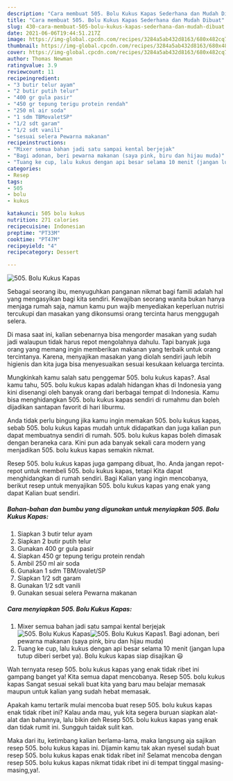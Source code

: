 ```yaml
---
description: "Cara membuat 505. Bolu Kukus Kapas Sederhana dan Mudah Dibuat"
title: "Cara membuat 505. Bolu Kukus Kapas Sederhana dan Mudah Dibuat"
slug: 430-cara-membuat-505-bolu-kukus-kapas-sederhana-dan-mudah-dibuat
date: 2021-06-06T19:44:51.217Z
image: https://img-global.cpcdn.com/recipes/3284a5ab432d8163/680x482cq70/505-bolu-kukus-kapas-foto-resep-utama.jpg
thumbnail: https://img-global.cpcdn.com/recipes/3284a5ab432d8163/680x482cq70/505-bolu-kukus-kapas-foto-resep-utama.jpg
cover: https://img-global.cpcdn.com/recipes/3284a5ab432d8163/680x482cq70/505-bolu-kukus-kapas-foto-resep-utama.jpg
author: Thomas Newman
ratingvalue: 3.9
reviewcount: 11
recipeingredient:
- "3 butir telur ayam"
- "2 butir putih telur"
- "400 gr gula pasir"
- "450 gr tepung terigu protein rendah"
- "250 ml air soda"
- "1 sdm TBMovaletSP"
- "1/2 sdt garam"
- "1/2 sdt vanili"
- "sesuai selera Pewarna makanan"
recipeinstructions:
- "Mixer semua bahan jadi satu sampai kental berjejak"
- "Bagi adonan, beri pewarna makanan (saya pink, biru dan hijau muda)"
- "Tuang ke cup, lalu kukus dengan api besar selama 10 menit (jangan lupa tutup diberi serbet ya). Bolu kukus kapas siap disajikan 😃"
categories:
- Resep
tags:
- 505
- bolu
- kukus

katakunci: 505 bolu kukus 
nutrition: 271 calories
recipecuisine: Indonesian
preptime: "PT33M"
cooktime: "PT47M"
recipeyield: "4"
recipecategory: Dessert

---
```



![505. Bolu Kukus Kapas](https://img-global.cpcdn.com/recipes/3284a5ab432d8163/680x482cq70/505-bolu-kukus-kapas-foto-resep-utama.jpg)

Sebagai seorang ibu, menyuguhkan panganan nikmat bagi famili adalah hal yang mengasyikan bagi kita sendiri. Kewajiban seorang  wanita bukan hanya menjaga rumah saja, namun kamu pun wajib menyediakan keperluan nutrisi tercukupi dan masakan yang dikonsumsi orang tercinta harus menggugah selera.

Di masa  saat ini, kalian sebenarnya bisa mengorder masakan yang sudah jadi walaupun tidak harus repot mengolahnya dahulu. Tapi banyak juga orang yang memang ingin memberikan makanan yang terbaik untuk orang tercintanya. Karena, menyajikan masakan yang diolah sendiri jauh lebih higienis dan kita juga bisa menyesuaikan sesuai kesukaan keluarga tercinta. 



Mungkinkah kamu salah satu penggemar 505. bolu kukus kapas?. Asal kamu tahu, 505. bolu kukus kapas adalah hidangan khas di Indonesia yang kini disenangi oleh banyak orang dari berbagai tempat di Indonesia. Kamu bisa menghidangkan 505. bolu kukus kapas sendiri di rumahmu dan boleh dijadikan santapan favorit di hari liburmu.

Anda tidak perlu bingung jika kamu ingin memakan 505. bolu kukus kapas, sebab 505. bolu kukus kapas mudah untuk didapatkan dan juga kalian pun dapat membuatnya sendiri di rumah. 505. bolu kukus kapas boleh dimasak dengan beraneka cara. Kini pun ada banyak sekali cara modern yang menjadikan 505. bolu kukus kapas semakin nikmat.

Resep 505. bolu kukus kapas juga gampang dibuat, lho. Anda jangan repot-repot untuk membeli 505. bolu kukus kapas, tetapi Kita dapat menghidangkan di rumah sendiri. Bagi Kalian yang ingin mencobanya, berikut resep untuk menyajikan 505. bolu kukus kapas yang enak yang dapat Kalian buat sendiri.

<!--inarticleads1-->

##### Bahan-bahan dan bumbu yang digunakan untuk menyiapkan 505. Bolu Kukus Kapas:

1. Siapkan 3 butir telur ayam
1. Siapkan 2 butir putih telur
1. Gunakan 400 gr gula pasir
1. Siapkan 450 gr tepung terigu protein rendah
1. Ambil 250 ml air soda
1. Gunakan 1 sdm TBM/ovalet/SP
1. Siapkan 1/2 sdt garam
1. Gunakan 1/2 sdt vanili
1. Gunakan sesuai selera Pewarna makanan




<!--inarticleads2-->

##### Cara menyiapkan 505. Bolu Kukus Kapas:

1. Mixer semua bahan jadi satu sampai kental berjejak
<img src="https://img-global.cpcdn.com/steps/4e02a66a160be8b6/160x128cq70/505-bolu-kukus-kapas-langkah-memasak-1-foto.jpg" alt="505. Bolu Kukus Kapas"><img src="https://img-global.cpcdn.com/steps/3f2abf811af2a9cd/160x128cq70/505-bolu-kukus-kapas-langkah-memasak-1-foto.jpg" alt="505. Bolu Kukus Kapas">1. Bagi adonan, beri pewarna makanan (saya pink, biru dan hijau muda)
1. Tuang ke cup, lalu kukus dengan api besar selama 10 menit (jangan lupa tutup diberi serbet ya). Bolu kukus kapas siap disajikan 😃




Wah ternyata resep 505. bolu kukus kapas yang enak tidak ribet ini gampang banget ya! Kita semua dapat mencobanya. Resep 505. bolu kukus kapas Sangat sesuai sekali buat kita yang baru mau belajar memasak maupun untuk kalian yang sudah hebat memasak.

Apakah kamu tertarik mulai mencoba buat resep 505. bolu kukus kapas enak tidak ribet ini? Kalau anda mau, yuk kita segera buruan siapkan alat-alat dan bahannya, lalu bikin deh Resep 505. bolu kukus kapas yang enak dan tidak rumit ini. Sungguh taidak sulit kan. 

Maka dari itu, ketimbang kalian berlama-lama, maka langsung aja sajikan resep 505. bolu kukus kapas ini. Dijamin kamu tak akan nyesel sudah buat resep 505. bolu kukus kapas enak tidak ribet ini! Selamat mencoba dengan resep 505. bolu kukus kapas nikmat tidak ribet ini di tempat tinggal masing-masing,ya!.

